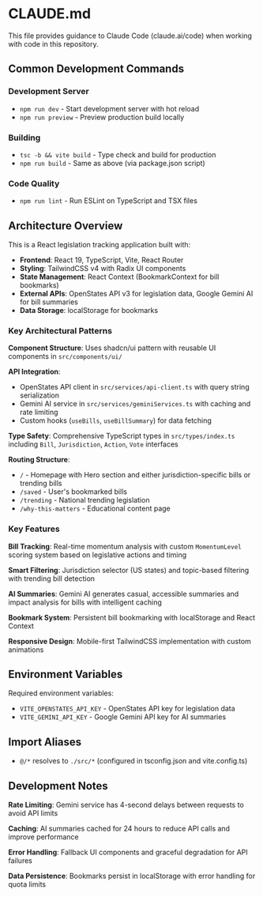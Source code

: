 # CLAUDE.md

This file provides guidance to Claude Code (claude.ai/code) when working with code in this repository.

## Common Development Commands

### Development Server
- `npm run dev` - Start development server with hot reload
- `npm run preview` - Preview production build locally

### Building
- `tsc -b && vite build` - Type check and build for production
- `npm run build` - Same as above (via package.json script)

### Code Quality
- `npm run lint` - Run ESLint on TypeScript and TSX files

## Architecture Overview

This is a React legislation tracking application built with:
- **Frontend**: React 19, TypeScript, Vite, React Router
- **Styling**: TailwindCSS v4 with Radix UI components
- **State Management**: React Context (BookmarkContext for bill bookmarks)
- **External APIs**: OpenStates API v3 for legislation data, Google Gemini AI for bill summaries
- **Data Storage**: localStorage for bookmarks

### Key Architectural Patterns

**Component Structure**: Uses shadcn/ui pattern with reusable UI components in `src/components/ui/`

**API Integration**: 
- OpenStates API client in `src/services/api-client.ts` with query string serialization
- Gemini AI service in `src/services/geminiServices.ts` with caching and rate limiting
- Custom hooks (`useBills`, `useBillSummary`) for data fetching

**Type Safety**: Comprehensive TypeScript types in `src/types/index.ts` including `Bill`, `Jurisdiction`, `Action`, `Vote` interfaces

**Routing Structure**:
- `/` - Homepage with Hero section and either jurisdiction-specific bills or trending bills
- `/saved` - User's bookmarked bills
- `/trending` - National trending legislation  
- `/why-this-matters` - Educational content page

### Key Features

**Bill Tracking**: Real-time momentum analysis with custom `MomentumLevel` scoring system based on legislative actions and timing

**Smart Filtering**: Jurisdiction selector (US states) and topic-based filtering with trending bill detection

**AI Summaries**: Gemini AI generates casual, accessible summaries and impact analysis for bills with intelligent caching

**Bookmark System**: Persistent bill bookmarking with localStorage and React Context

**Responsive Design**: Mobile-first TailwindCSS implementation with custom animations

## Environment Variables

Required environment variables:
- `VITE_OPENSTATES_API_KEY` - OpenStates API key for legislation data
- `VITE_GEMINI_API_KEY` - Google Gemini API key for AI summaries

## Import Aliases

- `@/*` resolves to `./src/*` (configured in tsconfig.json and vite.config.ts)

## Development Notes

**Rate Limiting**: Gemini service has 4-second delays between requests to avoid API limits

**Caching**: AI summaries cached for 24 hours to reduce API calls and improve performance

**Error Handling**: Fallback UI components and graceful degradation for API failures

**Data Persistence**: Bookmarks persist in localStorage with error handling for quota limits